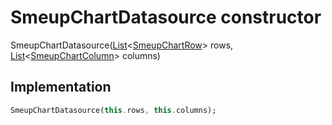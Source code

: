 


# SmeupChartDatasource constructor







SmeupChartDatasource([List](https://api.flutter.dev/flutter/dart-core/List-class.html)&lt;[SmeupChartRow](../../smeup_models_widgets_smeup_chart_row/SmeupChartRow-class.md)> rows, [List](https://api.flutter.dev/flutter/dart-core/List-class.html)&lt;[SmeupChartColumn](../../smeup_models_widgets_smeup_chart_column/SmeupChartColumn-class.md)> columns)





## Implementation

```dart
SmeupChartDatasource(this.rows, this.columns);
```







